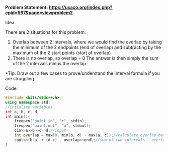 **Problem Statement: https://usaco.org/index.php?cpid=567&page=viewproblem2**

Idea:

There are 2 situations for this problem: 
1. Overlap between 2 intervals, where we would find the overlap by taking the minimum of the 2 endpoints (end of overlap) and subtracting by the maximum of the 2 start points (start of overlap)
2. There is no overlap, so overlap = 0
The answer is then simply the sum of the 2 intervals minus the overlap

*Tip: Draw out a few cases to prove/understand the interval formula if you are struggling

Code:
```c++
#include <bits/stdc++.h>
using namespace std;
//intialize variables
int a, b, c, d;
int main(){
    freopen("paint.in", "r", stdin);
    freopen("paint.out", "w", stdout);
    cin>>a>>b>>c>>d;//input
    int overlap = max(0, min(b, d) - max(a, c));//calculate overlap between two intervals
    cout<<(b-a) + (d-c) - overlap<<endl;//sum of two intervals - overlap
}
